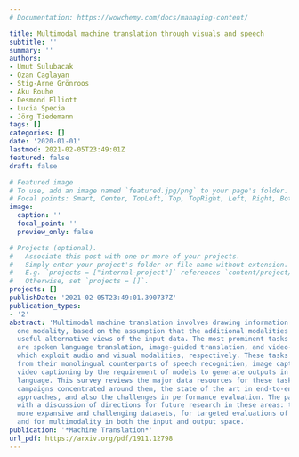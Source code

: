 ```yaml
---
# Documentation: https://wowchemy.com/docs/managing-content/

title: Multimodal machine translation through visuals and speech
subtitle: ''
summary: ''
authors:
- Umut Sulubacak
- Ozan Caglayan
- Stig-Arne Grönroos
- Aku Rouhe
- Desmond Elliott
- Lucia Specia
- Jörg Tiedemann
tags: []
categories: []
date: '2020-01-01'
lastmod: 2021-02-05T23:49:01Z
featured: false
draft: false

# Featured image
# To use, add an image named `featured.jpg/png` to your page's folder.
# Focal points: Smart, Center, TopLeft, Top, TopRight, Left, Right, BottomLeft, Bottom, BottomRight.
image:
  caption: ''
  focal_point: ''
  preview_only: false

# Projects (optional).
#   Associate this post with one or more of your projects.
#   Simply enter your project's folder or file name without extension.
#   E.g. `projects = ["internal-project"]` references `content/project/deep-learning/index.md`.
#   Otherwise, set `projects = []`.
projects: []
publishDate: '2021-02-05T23:49:01.390737Z'
publication_types:
- '2'
abstract: 'Multimodal machine translation involves drawing information from more than
  one modality, based on the assumption that the additional modalities will contain
  useful alternative views of the input data. The most prominent tasks in this area
  are spoken language translation, image-guided translation, and video-guided translation,
  which exploit audio and visual modalities, respectively. These tasks are distinguished
  from their monolingual counterparts of speech recognition, image captioning, and
  video captioning by the requirement of models to generate outputs in a different
  language. This survey reviews the major data resources for these tasks, the evaluation
  campaigns concentrated around them, the state of the art in end-to-end and pipeline
  approaches, and also the challenges in performance evaluation. The paper concludes
  with a discussion of directions for future research in these areas: the need for
  more expansive and challenging datasets, for targeted evaluations of model performance,
  and for multimodality in both the input and output space.'
publication: '*Machine Translation*'
url_pdf: https://arxiv.org/pdf/1911.12798
---
```

